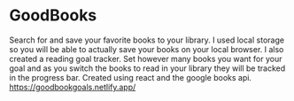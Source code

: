# GoodBooks

Search for and save your favorite books to your library. I used local storage so you will be able to actually save your books on your local browser. I also created a reading goal tracker. Set however many books you want for your goal and as you switch the books to read in your library they will be tracked in the progress bar. Created using react and the google books api. https://goodbookgoals.netlify.app/
